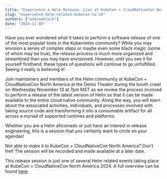 ```yaml
---
title: "Experience a Helm Release: Live at KubeCon + CloudNativeCon North America 2024!"
slug: "experience-helm-release-kubecon-na-24"
authors: ["andrewblock"]
date: "2024-11-08"
---
```


Have you ever wondered what it takes to perform a software release of one of the most popular tools in the Kubernetes community? While you may envision a series of complex steps or maybe even some black magic (some of which may be true), the release process is much more organized and streamlined than you may have envisioned. However, until you see it for yourself firsthand, these types of questions will continue to go unfulfilled. Seeing it really is believing it!<!-- truncate -->

Join maintainers and members of the Helm community at KubeCon + CloudNativeCon North America at the Demo Theater during the booth crawl on Wednesday November 13 at 7pm MST as we review the process involved to perform a release of the latest version of Helm so that it can be made available to the entire cloud native community. Along the way, you will learn about the associated activities, individuals, and processes involved with taking source code and transforming it into a consumable artifact for all across a myriad of supported runtimes and platforms.

Whether you are a Helm aficionado or just have an interest in release engineering, this is a session that you certainly want to circle on your agendas!

Not able to make it to KubeCon + CloudNativeCon North America? Don’t fret! The session will be recorded and made available at a later date.

This release session is just one of several Helm related events taking place at KubeCon + CloudNativeCon North America 2024. A full overview can be found [here](2024-10-07-kubecon-na-24/index.md).
